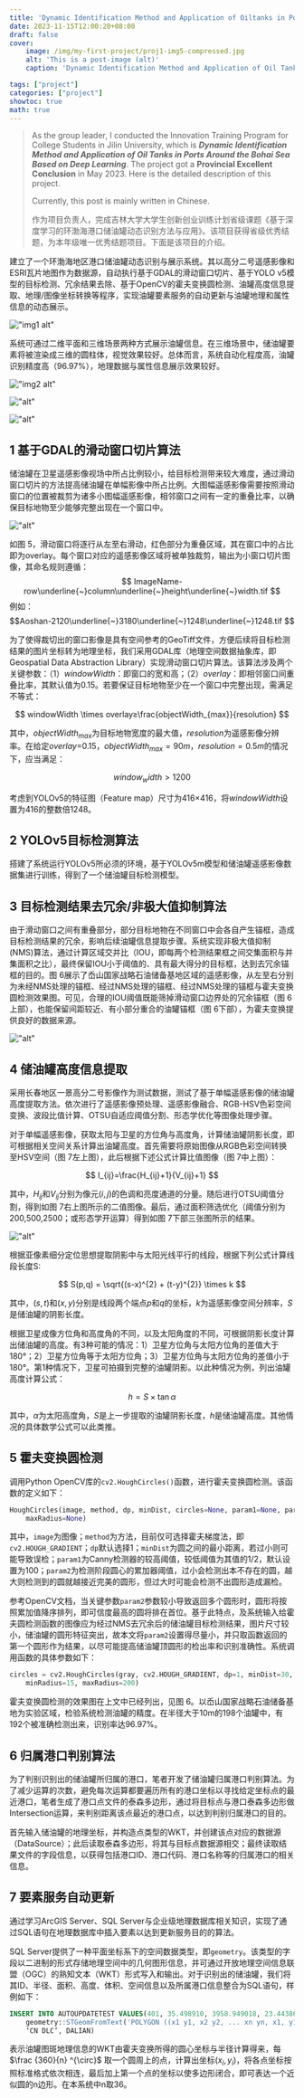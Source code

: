 ```yaml
---
title: 'Dynamic Identification Method and Application of Oiltanks in Ports Around the Bohai Sea Based on Deep Learning | 基于深度学习的环渤海港口储油罐动态识别方法与应用'
date: 2023-11-15T12:00:20+08:00
draft: false
cover:
    image: /img/my-first-project/proj1-img5-compressed.jpg
    alt: 'This is a post-image (alt)'
    caption: 'Dynamic Identification Method and Application of Oil Tanks in Ports Around the Bohai Sea Based on Deep Learning'

tags: ["project"]
categories: ["project"]
showtoc: true
math: true
---
```

> As the group leader, I conducted the Innovation Training Program for College Students in Jilin University, which is ***Dynamic Identification Method and Application of Oil Tanks in Ports Around the Bohai Sea Based on Deep Learning***. The project got a **Provincial Excellent Conclusion** in May 2023. Here is the detailed description of this project.
>
> Currently, this post is mainly written in Chinese.
>
>作为项目负责人，完成吉林大学大学生创新创业训练计划省级课题《基于深度学习的环渤海港口储油罐动态识别方法与应用》。该项目获得省级优秀结题，为本年级唯一优秀结题项目。下面是该项目的介绍。

建立了一个环渤海地区港口储油罐动态识别与展示系统。其以高分二号遥感影像和ESRI瓦片地图作为数据源，自动执行基于GDAL的滑动窗口切片、基于YOLO v5模型的目标检测、冗余结果去除、基于OpenCV的霍夫变换圆检测、油罐高度信息提取、地理/图像坐标转换等程序，实现油罐要素服务的自动更新与油罐地理和属性信息的动态展示。

!["img1 alt"](/img/my-first-project/proj1-img1-compressed.jpg "图1 系统架构图")

系统可通过二维平面和三维场景两种方式展示油罐信息。在三维场景中，储油罐要素将被渲染成三维的圆柱体，视觉效果较好。总体而言，系统自动化程度高，油罐识别精度高（96.97%），地理数据与属性信息展示效果较好。

!["img2 alt"](/img/my-first-project/proj1-img2.png "图 2 环渤海港口储油罐识别与展示系统截图（2D）")

!["alt"](/img/my-first-project/proj1-img3.png "图 3 环渤海港口储油罐识别与展示系统截图（3D）")

!["alt"](/img/my-first-project/proj1-img4.png "图 4 油罐识别结果局部（左：原始遥感影像；右：识别结果）")

## 1 基于GDAL的滑动窗口切片算法

储油罐在卫星遥感影像视场中所占比例较小，给目标检测带来较大难度，通过滑动窗口切片的方法提高储油罐在单幅影像中所占比例。大图幅遥感影像需要按照滑动窗口的位置被裁剪为诸多小图幅遥感影像，相邻窗口之间有一定的重叠比率，以确保目标地物至少能够完整出现在一个窗口中。

!["alt"](/img/my-first-project/proj1-img5-compressed.jpg "图 5 滑动窗口切片原理图（岙山国家战略石油储备基地）")

如图 5，滑动窗口将逐行从左至右滑动，红色部分为重叠区域，其在窗口中的占比即为overlay。每个窗口对应的遥感影像区域将被单独裁剪，输出为小窗口切片图像，其命名规则遵循：
$$
ImageName-row\underline{~}column\underline{~}height\underline{~}width.tif
$$
例如：
$$Aoshan-2120\underline{~}3180\underline{~}1248\underline{~}1248.tif
$$

为了使得裁切出的窗口影像是具有空间参考的GeoTiff文件，方便后续将目标检测结果的图片坐标转为地理坐标，我们采用GDAL库（地理空间数据抽象库，即Geospatial Data Abstraction Library）实现滑动窗口切片算法。该算法涉及两个关键参数：（1）$windowWidth$：即窗口的宽和高；（2）$overlay$：即相邻窗口间重叠比率，其默认值为0.15。若要保证目标地物至少在一个窗口中完整出现，需满足不等式：

$$
windowWidth \times overlay≥\frac{objectWidth_{max}}{resolution}
$$

其中，$objectWidth_{max}$为目标地物宽度的最大值，$resolution$为遥感影像分辨率。在给定$overlay$=0.15，$objectWidth_{max}=90m$，$resolution=0.5m$的情况下，应当满足：

$$
window_width>1200
$$

考虑到YOLOv5的特征图（Feature map）尺寸为416×416，将$windowWidth$设置为416的整数倍1248。

## 2 YOLOv5目标检测算法

搭建了系统运行YOLOv5所必须的环境，基于YOLOv5m模型和储油罐遥感影像数据集进行训练，得到了一个储油罐目标检测模型。

## 3 目标检测结果去冗余/非极大值抑制算法

由于滑动窗口之间有重叠部分，部分目标地物在不同窗口中会各自产生锚框，造成目标检测结果的冗余，影响后续油罐信息提取步骤。系统实现非极大值抑制(NMS)算法，通过计算区域交并比（IOU，即每两个检测结果框之间交集面积与并集面积之比），最终保留IOU小于阈值的、具有最大得分的目标框，达到去冗余锚框的目的。图 6展示了岙山国家战略石油储备基地区域的遥感影像，从左至右分别为未经NMS处理的锚框、经过NMS处理的锚框、经过NMS处理的锚框与霍夫变换圆检测效果图。可见，合理的IOU阈值既能筛掉滑动窗口边界处的冗余锚框（图 6上部），也能保留间距较近、有小部分重合的油罐锚框（图 6下部），为霍夫变换提供良好的数据来源。

!["alt"](/img/my-first-project/proj1-img6.png "图 6 非极大值抑制与霍夫变换圆检测效果图")

## 4 储油罐高度信息提取

采用长春地区一景高分二号影像作为测试数据，测试了基于单幅遥感影像的储油罐高度提取方法。依次进行了遥感影像预处理、遥感影像融合、RGB-HSV色彩空间变换、波段比值计算、OTSU自适应阈值分割、形态学优化等图像处理步骤。

对于单幅遥感影像，获取太阳与卫星的方位角与高度角，计算储油罐阴影长度，即可根据相关空间关系计算出油罐高度。首先需要将原始图像从RGB色彩空间转换至HSV空间（图 7左上图），此后根据下述公式计算比值图像（图 7中上图）：

$$
I_{ij}=\frac{H_{ij}+1}{V_{ij}+1}
$$

其中，$H_{ij}$和$V_{ij}$分别为像元$(i,j)$的色调和亮度通道的分量。随后进行OTSU阈值分割，得到如图 7右上图所示的二值图像。最后，通过面积筛选优化（阈值分别为200,500,2500；或形态学开运算）得到如图 7下部三张图所示的结果。

!["alt"](/img/my-first-project/proj1-img7.png "图 7 提取油罐高度图像处理过程")

根据亚像素细分定位思想提取阴影中与太阳光线平行的线段，根据下列公式计算线段长度S:

$$
S(p,q) = \sqrt{(s-x)^{2}  + (t-y)^{2}} \times k
$$

其中，$(s,t)$和$(x,y)$分别是线段两个端点$p$和$q$的坐标，$k$为遥感影像空间分辨率，$S$是储油罐的阴影长度。

根据卫星成像方位角和高度角的不同，以及太阳角度的不同，可根据阴影长度计算出储油罐的高度。有3种可能的情况：1）卫星方位角与太阳方位角的差值大于180°；2）卫星方位角等于太阳方位角；3）卫星方位角与太阳方位角的差值小于180°。第1种情况下，卫星可拍摄到完整的油罐阴影。以此种情况为例，列出油罐高度计算公式：

$$
h = S \times \tan \alpha
$$

其中，$α$为太阳高度角，$S$是上一步提取的油罐阴影长度，$h$是储油罐高度。其他情况的具体数学公式可以此类推。

## 5 霍夫变换圆检测

调用Python OpenCV库的`cv2.HoughCircles()`函数，进行霍夫变换圆检测。该函数的定义如下：

```Python
HoughCircles(image, method, dp, minDist, circles=None, param1=None, param2=None, minRadius=None,
    maxRadius=None)
```

其中，`image`为图像；`method`为方法，目前仅可选择霍夫梯度法，即`cv2.HOUGH_GRADIENT`；`dp`默认选择1；`minDist`为圆之间的最小距离，若过小则可能导致误检；`param1`为Canny检测器的较高阈值，较低阈值为其值的1/2，默认设置为100；`param2`为检测阶段圆心的累加器阈值，过小会检测出本不存在的圆，越大则检测到的圆就越接近完美的圆形，但过大时可能会检测不出圆形造成漏检。

参考OpenCV文档，当关键参数`param2`参数较小导致返回多个圆形时，圆形将按照累加值降序排列，即可信度最高的圆将排在首位。基于此特点，及系统输入给霍夫圆检测函数的图像应为经过NMS去冗余后的储油罐目标检测结果，图片尺寸较小，储油罐的圆形特征突出，故本文将`param2`设置得尽量小，并只取函数返回的第一个圆形作为结果，以尽可能提高储油罐顶圆形的检出率和识别准确性。系统调用函数的具体参数如下：

```Python
circles = cv2.HoughCircles(gray, cv2.HOUGH_GRADIENT, dp=1, minDist=30, param1=100, param2=30,
    minRadius=15, maxRadius=200)
```

霍夫变换圆检测的效果图在上文中已经列出，见图 6。以岙山国家战略石油储备基地为实验区域，检验系统检测油罐的精度。在半径大于10m的198个油罐中，有192个被准确检测出来，识别率达96.97%。

## 6 归属港口判别算法

为了判别识别出的储油罐所归属的港口，笔者开发了储油罐归属港口判别算法。为了减少运算的次数，避免每次运算都要遍历所有的港口坐标以寻找给定坐标点的最近港口，笔者生成了港口点文件的泰森多边形，通过将目标点与港口泰森多边形做Intersection运算，来判别距离该点最近的港口点，以达到判别归属港口的目的。

首先输入储油罐的地理坐标，并构造点类型的WKT，并创建该点对应的数据源（DataSource）；此后读取泰森多边形，将其与目标点数据源相交；最终读取结果文件的字段信息，以获得包括港口ID、港口代码、港口名称等的归属港口的相关信息。

## 7 要素服务自动更新

通过学习ArcGIS Server、SQL Server与企业级地理数据库相关知识，实现了通过SQL语句在地理数据库中插入要素以达到更新服务目的的算法。

SQL Server提供了一种平面坐标系下的空间数据类型，即`geometry`。该类型的字段以二进制的形式存储地理空间中的几何图形信息，并可通过开放地理空间信息联盟（OGC）的熟知文本（WKT）形式写入和输出。对于识别出的储油罐，我们将其ID、半径、面积、高度、体积、空间信息以及所属港口信息整合为SQL语句，样例如下：

```SQL
INSERT INTO AUTOUPDATETEST VALUES(401, 35.498910, 3958.949018, 23.443860, 92813.046525, 
    geometry::STGeomFromText('POLYGON ((x1 y1, x2 y2, ... xn yn, x1, y1))', 0), 5717,
    ‘CN DLC’, DALIAN)
```

表示油罐图斑地理信息的WKT由霍夫变换所得的圆心坐标与半径计算得来，每 $\frac {360}{n} ^{\circ}$ 取一个圆周上的点，计算出坐标$(x_i,y_i )$，将各点坐标按照标准格式依次相连，最后加上第一个点的坐标以使多边形闭合，即可表达一个近似圆的n边形。在本系统中n取36。
